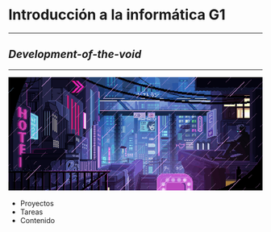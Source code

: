 # Introducción a la informática G1
___
## _Development-of-the-void_
___
![Development-of-the-void](https://github.com/VOIDX66/Development-of-the-void/blob/master/giphy.gif)

- Proyectos
- Tareas
- Contenido

